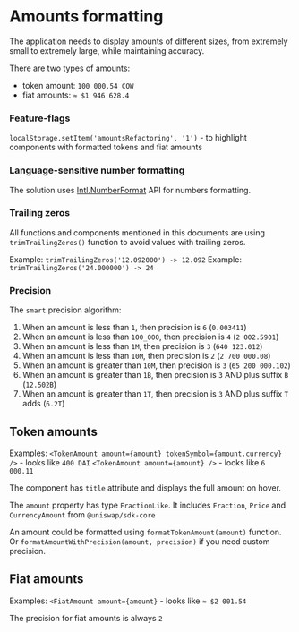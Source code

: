 # Amounts formatting

The application needs to display amounts of different sizes, from extremely small to extremely large, while maintaining accuracy.

There are two types of amounts:

- token amount: `100 000.54 COW`
- fiat amounts: `≈ $1 946 628.4`

### Feature-flags

`localStorage.setItem('amountsRefactoring', '1')` - to highlight components with formatted tokens and fiat amounts

### Language-sensitive number formatting

The solution uses [Intl.NumberFormat](https://developer.mozilla.org/en-US/docs/Web/JavaScript/Reference/Global_Objects/Intl/NumberFormat) API for numbers formatting.

### Trailing zeros

All functions and components mentioned in this documents are using `trimTrailingZeros()` function to avoid values with trailing zeros.

Example: `trimTrailingZeros('12.092000') -> 12.092`
Example: `trimTrailingZeros('24.000000') -> 24`

### Precision

The `smart` precision algorithm:

1. When an amount is less than `1`, then precision is `6` (`0.003411`)
2. When an amount is less than `100_000`, then precision is `4` (`2 002.5901`)
3. When an amount is less than `1M`, then precision is `3` (`640 123.012`)
4. When an amount is less than `10M`, then precision is `2` (`2 700 000.08`)
5. When an amount is greater than `10M`, then precision is `3` (`65 200 000.102`)
6. When an amount is greater than `1B`, then precision is `3` AND plus suffix `B` (`12.502B`)
7. When an amount is greater than `1T`, then precision is `3` AND plus suffix `T` adds (`6.2T`)

## Token amounts

Examples:
`<TokenAmount amount={amount} tokenSymbol={amount.currency} />` - looks like `400 DAI`
`<TokenAmount amount={amount} />` - looks like `6 000.11`

The component has `title` attribute and displays the full amount on hover.

The `amount` property has type `FractionLike`. It includes `Fraction`, `Price` and `CurrencyAmount` from `@uniswap/sdk-core`

An amount could be formatted using `formatTokenAmount(amount)` function.
Or `formatAmountWithPrecision(amount, precision)` if you need custom precision.

## Fiat amounts

Examples:
`<FiatAmount amount={amount}` - looks like `≈ $2 001.54`

The precision for fiat amounts is always `2`
